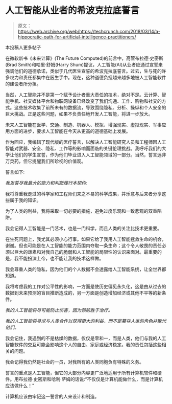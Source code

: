 # 人工智能从业者的希波克拉底誓言

> 原文：<https://web.archive.org/web/https://techcrunch.com/2018/03/14/a-hippocratic-oath-for-artificial-intelligence-practitioners/>

本投稿人更多帖子

在微软新书《未来计算》(The Future Computed)的前言中，高管布拉德·史密斯(Brad Smith)和哈里·舒姆(Harry Shum)提议，人工智能(AI)从业者应通过宣誓来强调他们的道德承诺，类似于几代医生宣誓的希波克拉底誓言。过去，生与死的许多权力和责任都集中在医生手中。现在，这种道德负担越来越多地被人工智能软件的建设者所分担。

当然，人工智能并不是第一个赋予设计者重大责任的技术，绝对不是。云计算、智能手机、社交媒体平台和物联网设备已经改变了我们沟通、工作、购物和社交的方式。这些技术收集了前所未有的数据流，导致围绕隐私、分析、操纵和个人安全的巨大挑战。正是这些问题，如果不负责任地开发人工智能，将进一步放大。

未来人工智能在医学、交通、制造、机器人、模拟、增强现实、虚拟现实、军事应用方面的进步，要求人工智能在今天从更高的道德基础上发展。

作为回应，我编辑了现代版的医疗誓言，以解决人工智能研究人员和工程师因人工智能对武器、安全、隐私、工作等的影响而面临的关键伦理挑战。我呼吁我们的大学让他们的学生宣誓，作为他们毕业进入人工智能领域的一部分。当然，誓言远非万灵药，但它提醒我们所珍视的价值观。

誓言如下:

*我发誓尽我最大的能力和判断履行本契约:*

我将尊重我走过的科学家和工程师们来之不易的科学成果，并乐意与后来者分享这些属于我的知识。

为了人类的利益，我将采取一切必要的措施，避免过度乐观和一致悲观的双重陷阱。

我会记得人工智能是一门艺术，也是一门科学，而且人类的关注比技术更重要。

在生死问题上，我尤其必须小心行事。如果它给了我用人工智能拯救生命的机会，谢谢。但也可能是在人工智能的能力范围内夺取一条生命；这个令人敬畏的责任必须以巨大的谦卑和对我自己的脆弱和人工智能的局限性的认识来面对。最重要的是，我不能扮演上帝，也不能让我的技术这样做。

我会尊重人类的隐私，因为他们的个人数据不会透露给人工智能系统，让全世界都知道。

我将考虑我的工作对公平性的影响，一方面是使历史偏见永久化，这是由从过去的数据到未来预测的盲目推断造成的，另一方面是创造增加经济或其他不平等的新条件。

*我的人工智能将尽可能防止伤害，因为预防胜于治疗。*

*我的人工智能将寻求与人类合作以获得更大的利益，而不是篡夺人类的角色并取代他们。*

我会记住，我遇到的不是枯燥的数据，仅仅是零和一，而是人类，他们与我的人工智能软件的交互可能会影响这个人的自由、家庭或经济稳定。我的责任包括这些相关的问题。

我会记得我仍然是社会的一员，对我所有的人类同胞负有特殊的义务。

誓言的重点是人工智能，但它的大部分内容更广泛地适用于所有计算机软件和硬件。用布拉德·史密斯和哈利·萨姆的话说:“不仅仅是计算机能做什么，而是计算机应该做什么！”

计算机应该由牢记这一誓言的人来设计和制造。